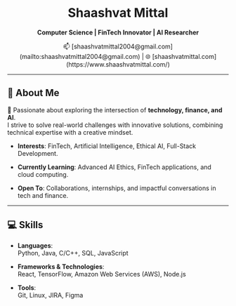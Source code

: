 <div align="center">

# Shaashvat Mittal

**Computer Science | FinTech Innovator | AI Researcher**

</div>

<p align="center">
📫 [shaashvatmittal2004@gmail.com](mailto:shaashvatmittal2004@gmail.com) | 🌐 [shaashvatmittal.com](https://www.shaashvatmittal.com/)
</p>

---

## 👋 About Me

🚀 Passionate about exploring the intersection of **technology, finance, and AI**.  
I strive to solve real-world challenges with innovative solutions, combining technical expertise with a creative mindset.

- **Interests**: FinTech, Artificial Intelligence, Ethical AI, Full-Stack Development.  

- **Currently Learning**: Advanced AI Ethics, FinTech applications, and cloud computing.  

- **Open To**: Collaborations, internships, and impactful conversations in tech and finance.  

---

## 💻 Skills

- **Languages**:  
  Python, Java, C/C++, SQL, JavaScript  

- **Frameworks & Technologies**:  
  React, TensorFlow, Amazon Web Services (AWS), Node.js  

- **Tools**:  
  Git, Linux, JIRA, Figma  
